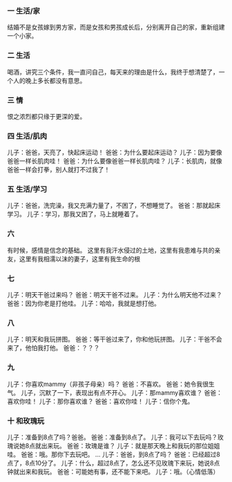 ### 一 生活/家
结婚不是女孩嫁到男方家，而是女孩和男孩成长后，分别离开自己的家，重新组建一个小家。

### 二 生活
喝酒，讲究三个条件，我一直问自己，每天来的理由是什么，我终于想清楚了，一个人的晚上多长都没有意思。

### 三 情
恨之浓烈都只缘于更深的爱。

### 四 生活/肌肉
儿子：爸爸，天亮了，快起床运动！
爸爸：为什么要起床运动？
儿子：因为要像爸爸一样长肌肉哇！
爸爸：为什么要像爸爸一样长肌肉哇？
儿子：长肌肉，就像爸爸一样会打拳，别人就打不过我了！

### 五 生活/学习
儿子：爸爸，洗完澡，我又充满力量了，不困了，不想睡觉了。
爸爸：那就起床学习。
儿子：学习，那我又困了，马上就睡着了。


### 六
有时候，感情是信念的基础。
这里有我汗水侵过的土地，这里有我患难与共的亲友，这里有我相濡以沫的妻子，这里有我生命的根

### 七
儿子：明天干爸过来吗？
爸爸：明天干爸不过来。
儿子：为什么明天他不过来？
爸爸：因为你老是打他哇。
儿子：哈哈，我就是想打他。

### 八
儿子：明天和我玩拼图。
爸爸：等干爸过来了，你和他玩拼图。
儿子：干爸不会来了，他怕我打他。
爸爸：？？？

### 九
儿子：你喜欢mammy（非孩子母亲）吗？
爸爸：不喜欢。
爸爸：她令我很生气。
儿子，沉默了一下，表现出有点不开心。
儿子：那mammy喜欢谁？
爸爸：喜欢你哇！
儿子：那你喜欢谁？
爸爸：喜欢你哇！
儿子：信你个鬼。

### 十 和玫瑰玩
儿子：准备到8点了吗？爸爸。
爸爸：准备到8点了。
儿子：我可以下去玩吗？玫瑰说她8点就出来玩。
爸爸：玫瑰是谁？
儿子：就是那天晚上和我玩的那位姐姐哇。
爸爸：哦。那你下去玩吧。
...
儿子：爸爸，到8点了吗？
爸爸：已经超过8点了，8点10分了。
儿子：什么，超过8点了，怎么还不见玫瑰下来玩，她说8点钟就出来和我玩。
爸爸：可能她有事，还不能下来吧。
儿子：哦。（心情低落）

### 